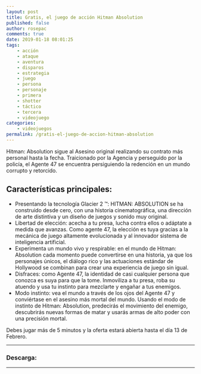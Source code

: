 ```yaml
---
layout: post
title: Gratis, el juego de acción Hitman Absolution
published: false
author: rosepac
comments: true
date: 2019-01-18 08:01:25
tags:
    - acción
    - ataque
    - aventura
    - disparos
    - estrategia
    - juego
    - persona
    - personaje
    - primera
    - shotter
    - táctico
    - tercera
    - videojuego
categories:
    - videojuegos
permalink: /gratis-el-juego-de-accion-hitman-absolution
---
```

Hitman: Absolution sigue al Asesino original realizando su contrato más personal hasta la fecha. Traicionado por la Agencia y perseguido por la policía, el Agente 47 se encuentra persiguiendo la redención en un mundo corrupto y retorcido.

## Características principales:

  * Presentando la tecnología Glacier 2 &#x2122;: HITMAN: ABSOLUTION se ha construido desde cero, con una historia cinematográfica, una dirección de arte distintiva y un diseño de juegos y sonido muy original.
  * Libertad de elección: acecha a tu presa, lucha contra ellos o adáptate a medida que avanzas. Como agente 47, la elección es tuya gracias a la mecánica de juego altamente evolucionada y al innovador sistema de inteligencia artificial.
  * Experimenta un mundo vivo y respirable: en el mundo de Hitman: Absolution cada momento puede convertirse en una historia, ya que los personajes únicos, el diálogo rico y las actuaciones estándar de Hollywood se combinan para crear una experiencia de juego sin igual.
  * Disfraces: como Agente 47, la identidad de casi cualquier persona que conozca es suya para que la tome. Inmoviliza a tu presa, roba su atuendo y usa tu instinto para mezclarte y engañar a tus enemigos.
  * Modo instinto: vea el mundo a través de los ojos del Agente 47 y conviértase en el asesino más mortal del mundo. Usando el modo de instinto de Hitman: Absolution, predecirás el movimiento del enemigo, descubrirás nuevas formas de matar y usarás armas de alto poder con una precisión mortal.



Debes jugar más de 5 minutos y la oferta estará abierta hasta el día 13 de Febrero.

* * *

### Descarga: 

* * *
